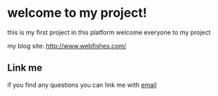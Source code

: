 welcome to my project!
===

this is my first project in this platform welcome everyone to my project

my blog site: <http://www.webfishes.com/>


## Link me

if you find any questions you can link me with [email](qqcome110@163.com)
